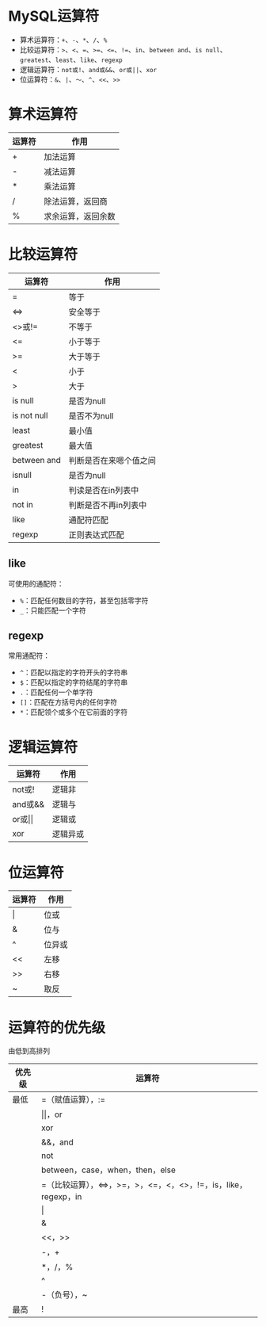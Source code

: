 # MySQL运算符

- 算术运算符：`+`、`-`、`*`、`/`、`%`
- 比较运算符：`>`、`<`、`=`、`>=`、`<=`、`!=`、`in`、`between and`、`is null`、`greatest`、`least`、`like`、`regexp`
- 逻辑运算符：`not或!`、`and或&&`、`or或||`、`xor`
- 位运算符：`&`、`|`、`～`、`^`、`<<`、`>>`

# 算术运算符

| 运算符 | 作用               |
| ------ | ------------------ |
| +      | 加法运算           |
| -      | 减法运算           |
| *      | 乘法运算           |
| /      | 除法运算，返回商   |
| %      | 求余运算，返回余数 |

# 比较运算符

| 运算符      | 作用                   |
| ----------- | ---------------------- |
| =           | 等于                   |
| <=>         | 安全等于               |
| <>或!=      | 不等于                 |
| <=          | 小于等于               |
| >=          | 大于等于               |
| <           | 小于                   |
| >           | 大于                   |
| is null     | 是否为null             |
| is not null | 是否不为null           |
| least       | 最小值                 |
| greatest    | 最大值                 |
| between and | 判断是否在来嗯个值之间 |
| isnull      | 是否为null             |
| in          | 判读是否在in列表中     |
| not in      | 判断是否不再in列表中   |
| like        | 通配符匹配             |
| regexp      | 正则表达式匹配         |

## like

可使用的通配符：

- `%`：匹配任何数目的字符，甚至包括零字符
- `_`：只能匹配一个字符

## regexp

常用通配符：

- `^`：匹配以指定的字符开头的字符串
- `$`：匹配以指定的字符结尾的字符串
- `.`：匹配任何一个单字符
- `[]`：匹配在方括号内的任何字符
- `*`：匹配领个或多个在它前面的字符

# 逻辑运算符

| 运算符   | 作用     |
| -------- | -------- |
| not或!   | 逻辑非   |
| and或&&  | 逻辑与   |
| or或\|\| | 逻辑或   |
| xor      | 逻辑异或 |

# 位运算符

| 运算符 | 作用   |
| ------ | ------ |
| \|     | 位或   |
| &      | 位与   |
| ^      | 位异或 |
| <<     | 左移   |
| >>     | 右移   |
| ~      | 取反   |

# 运算符的优先级

由低到高排列

| 优先级 | 运算符                                                       |
| ------ | ------------------------------------------------------------ |
| 最低   | =（赋值运算），:=                                            |
|        | \|\|，or                                                     |
|        | xor                                                          |
|        | &&，and                                                      |
|        | not                                                          |
|        | between，case，when，then，else                              |
|        | =（比较运算），<=>，>=，>，<=，<，<>，!=，is，like，regexp，in |
|        | \|                                                           |
|        | &                                                            |
|        | <<，>>                                                       |
|        | -，+                                                         |
|        | *，/，%                                                      |
|        | ^                                                            |
|        | -（负号），~                                                 |
| 最高   | !                                                            |


